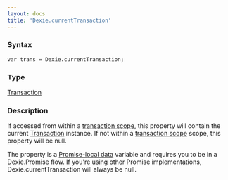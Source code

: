 ```yaml
---
layout: docs
title: 'Dexie.currentTransaction'
---
```


### Syntax

    var trans = Dexie.currentTransaction;

### Type

[Transaction](Transaction)

### Description

If accessed from within a [transaction scope](Dexie.transaction()), this property will contain the current [Transaction](Transaction) instance. If not within a [transaction scope](Dexie.transaction()) scope, this property will be null.

The property is a [Promise-local data](Promise.PSD) variable and requires you to be in a Dexie.Promise flow. If you're using other Promise implementations, Dexie.currentTransaction will always be null.

